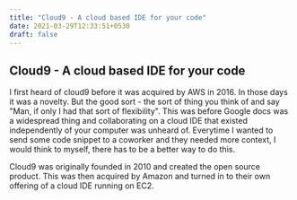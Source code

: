 ```yaml
---
title: "Cloud9 - A cloud based IDE for your code"
date: 2021-03-29T12:33:51+0530
draft: false
---
```


## Cloud9 - A cloud based IDE for your code

I first heard of cloud9 before it was acquired by AWS in 2016. In those days it was a novelty. But the good sort - the sort of thing you think of and say "Man, if only I had that sort of flexibility". This was before Google docs was a widespread thing and collaborating on a cloud IDE that existed independently of your computer was unheard of. Everytime I wanted to send some code snippet to a coworker and they needed more context, I would think to myself, there has to be a better way to do this.

Cloud9 was originally founded in 2010 and created the open source product. This was then acquired by Amazon and turned in to their own offering of a cloud IDE running on EC2.

